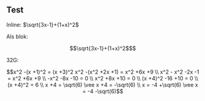 ## Test
Inline: $\sqrt{3x-1}+(1+x)^2$

Als blok:
```math
\sqrt{3x-1}+(1+x)^2$
```

32G:
```math
x^2 -(x +1)^2 = (x +3)^2  
x^2 -(x^2 +2x +1) = x^2 +6x +9 \\
x^2 - x^2 -2x -1 = x^2 +6x +9 \\
-x^2 -8x -10 = 0 \\
x^2 +8x +10 = 0 \\
(x +4)^2 -16 +10 = 0 \\
(x +4)^2 = 6 \\
x +4 = \sqrt(6) \vee x +4 = -\sqrt(6) \\
x = -4 +\sqrt(6) \vee x = -4 -\sqrt(6)
```
